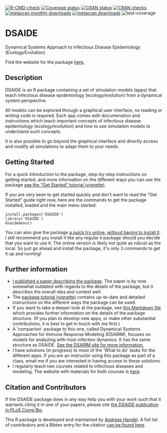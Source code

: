 [![R-CMD-check](https://github.com/ahgroup/DSAIDE/workflows/R-CMD-check/badge.svg)](https://github.com/ahgroup/DSAIDE/actions)
[![Coverage status](https://codecov.io/gh/ahgroup/DSAIDE/branch/master/graph/badge.svg?token=OGO3sVEcPD)](https://codecov.io/gh/ahgroup/DSAIDE)
[![CRAN status](https://www.r-pkg.org/badges/version/DSAIDE)](https://cran.r-project.org/package=DSAIDE)
[![CRAN checks](https://cranchecks.info/badges/summary/DSAIDE)](https://cran.r-project.org/web/checks/check_results_DSAIDE.html)
[![metacran monthly downloads](http://cranlogs.r-pkg.org/badges/DSAIDE)](https://cran.r-project.org/package=DSAIDE)
[![metacran downloads](http://cranlogs.r-pkg.org/badges/grand-total/DSAIDE?color=ff69b4)](https://cran.r-project.org/package=DSAIDE)
![test-coverage](https://github.com/ahgroup/DSAIDE/workflows/test-coverage/badge.svg)



# DSAIDE
Dynamical Systems Approach to Infectious Disease Epidemiology (Ecology/Evolution)

Find the website for the package [here.](https://ahgroup.github.io/DSAIDE/)

## Description
DSAIDE is an R package containing a set of simulation models (apps) that teach infectious disease epidemiology (ecology/evolution) from a dynamical system perspective. 

All models can be explored through a graphical user interface, no reading or writing code is required. Each app comes with documenation and instructions which teach important concepts of infectious disease epidemiology (ecology/evolution) and how to use simulation models to understand such concepts. 

It is also possible to go beyond the graphical interface and directly access and modify all simulations to adapt them to your needs.

## Getting Started
For a quick introduction to the package, step-by-step instructions on getting started, and more information on the different ways you can use the package [see the "Get Started" tutorial (vignette)](https://ahgroup.github.io/DSAIDE/articles/DSAIDE.html).

If you are very keen to get started quickly and don't want to read the "Get Started" guide right now, here are the commands to get the package installed, loaded and the main menu started:

``` 
install.packages('DSAIDE')
library('DSAIDE')
dsaidemenu()
```

You can also give the package [a quick try online, without having to install it](https://shiny.ovpr.uga.edu/DSAIDE/). I still recommend you install it like any regular `R` package should you decide that you want to use it. The online version is likely not quite as robust as the local. So just go ahead and install the package, it's only 3 commands to get it up and running! 

## Further information
* [I published a paper describing the package](https://doi.org/10.1371/journal.pcbi.1005642). The paper is by now somewhat outdated with regards to the details of the package, but it describes the overall idea and context well.  
* The [package tutorial (vignette)](https://ahgroup.github.io/DSAIDE/articles/DSAIDE.html) contains up-to-date and detailed instructions on the different ways the package can be used.
* If you want to take a deeper look at the package, see [this Markdown file](https://github.com/ahgroup/DSAIDE/blob/master/inst/docsfordevelopers/documentation.md) which provides further information on the details of the package structure. (If you plan to develop new apps, or make other substantial contributions, it is best to get in touch with me first.)
* A 'companion' package to this one, called Dynamical Systems Approaches for Immune Response Modeling (DSAIRM), focuses on models for analyzing with-host infection dynamics. It has the same structure as DSAIDE. [See the DSAIRM site for more information.](https://ahgroup.github.io/DSAIRM/)
* I have solutions (in progress) to most of the 'What to do' tasks for the different apps. If you are an instructor using this package as part of a class, email me if you are interested in having access to these solutions.
* I regularly teach two courses related to infectious diseases and modeling. The website with materials for both courses is [here](https://andreashandel.github.io/IDEMAcourse/). 

## Citation and Contributors
If the DSAIDE package does in any way help you with your work such that it warrants citing it in one of your papers, please cite [the DSAIDE publication in PLoS Comp Bio](https://doi.org/10.1371/journal.pcbi.1005642). 

This R package is developed and maintained by [Andreas Handel](https://www.andreashandel.com/). A full list of contributors and a Bibtex entry for the citation [can be found here](https://ahgroup.github.io/DSAIDE/authors.html).
